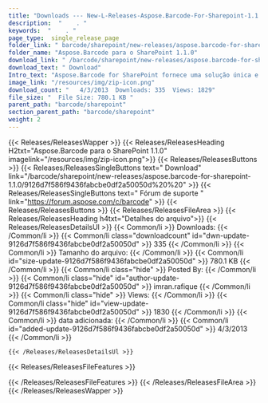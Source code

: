 ```yaml
---
title: "Downloads --- New-L-Releases-Aspose.Barcode-For-Sharepoint-1.1.0." 
description:  "    . " 
keywords:  "    . " 
page_type:  single_release_page
folder_link: " barcode/sharepoint/new-releases/aspose.barcode-for-sharepoint-1.1.0/"
folder_name: "Aspose.Barcode para o SharePoint 1.1.0"
download_link: " /barcode/sharepoint/new-releases/aspose.barcode-for-sharepoint-1.1.0/9126d7f586f9436fabcbe0df2a50050d"
download_text: " Download"
Intro_text: "Aspose.Barcode for SharePoint fornece uma solução única e robusta para fazer o seu ..."
image_link: "/resources/img/zip-icon.png"
download_count: "   4/3/2013  Downloads: 335  Views: 1829"
file_size: "  File Size: 780.1 KB "
parent_path: "barcode/sharepoint"
section_parent_path: "barcode/sharepoint"
weight: 2
---
```


{{< Releases/ReleasesWapper >}}
  {{< Releases/ReleasesHeading H2txt="Aspose.Barcode para o SharePoint 1.1.0" imagelink="/resources/img/zip-icon.png">}}
  {{< Releases/ReleasesButtons >}}
    {{< Releases/ReleasesSingleButtons text=" Download" link="/barcode/sharepoint/new-releases/aspose.barcode-for-sharepoint-1.1.0/9126d7f586f9436fabcbe0df2a50050d%20%20" >}}
    {{< Releases/ReleasesSingleButtons text=" Fórum de suporte " link="https://forum.aspose.com/c/barcode" >}}
  {{< Releases/ReleasesButtons >}}
  {{< Releases/ReleasesFileArea >}}
    {{< Releases/ReleasesHeading h4txt="Detalhes do arquivo">}}
    {{< Releases/ReleasesDetailsUl >}}
            {{< Common/li  >}} Downloads: {{< /Common/li >}} 
      {{< Common/li class="downloadcount" id="dwn-update-9126d7f586f9436fabcbe0df2a50050d" >}} 335 {{< /Common/li >}} 
      {{< Common/li  >}} Tamanho do arquivo: {{< /Common/li >}} 
      {{< Common/li id="size-update-9126d7f586f9436fabcbe0df2a50050d" >}} 780.1 KB {{< /Common/li >}} 
      {{< Common/li  class="hide" >}} Posted By: {{< /Common/li >}} 
      {{< Common/li class="hide" id="author-update-9126d7f586f9436fabcbe0df2a50050d" >}} imran.rafique {{< /Common/li >}} 
      {{< Common/li class="hide"  >}} Views: {{< /Common/li >}} 
      {{< Common/li class="hide" id="view-update-9126d7f586f9436fabcbe0df2a50050d" >}} 1830 {{< /Common/li >}} 
      {{< Common/li  >}} data adicionada: {{< /Common/li >}} 
      {{< Common/li id="added-update-9126d7f586f9436fabcbe0df2a50050d" >}} 4/3/2013 {{< /Common/li >}} 

    {{< /Releases/ReleasesDetailsUl >}}

  {{< Releases/ReleasesFileFeatures >}}
      
  {{< /Releases/ReleasesFileFeatures >}}
 {{< /Releases/ReleasesFileArea >}}
{{< /Releases/ReleasesWapper >}}


